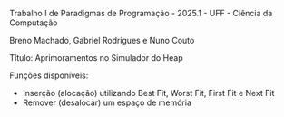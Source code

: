 Trabalho I de Paradigmas de Programação - 2025.1 - UFF - Ciência da Computação

Breno Machado, Gabriel Rodrigues e Nuno Couto

Título: Aprimoramentos no Simulador do Heap

Funções disponíveis:
- Inserção (alocação) utilizando Best Fit, Worst Fit, First Fit e Next Fit
- Remover (desalocar) um espaço de memória

